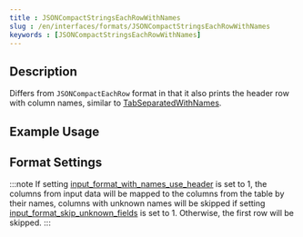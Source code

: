 ```yaml
---
title : JSONCompactStringsEachRowWithNames
slug : /en/interfaces/formats/JSONCompactStringsEachRowWithNames
keywords : [JSONCompactStringsEachRowWithNames]
---
```


## Description

Differs from `JSONCompactEachRow` format in that it also prints the header row with column names, similar to [TabSeparatedWithNames](#tabseparatedwithnames).

## Example Usage

## Format Settings

:::note
If setting [input_format_with_names_use_header](/docs/en/operations/settings/settings-formats.md/#input_format_with_names_use_header) is set to 1,
the columns from input data will be mapped to the columns from the table by their names, columns with unknown names will be skipped if setting [input_format_skip_unknown_fields](/docs/en/operations/settings/settings-formats.md/#input_format_skip_unknown_fields) is set to 1.
Otherwise, the first row will be skipped.
:::